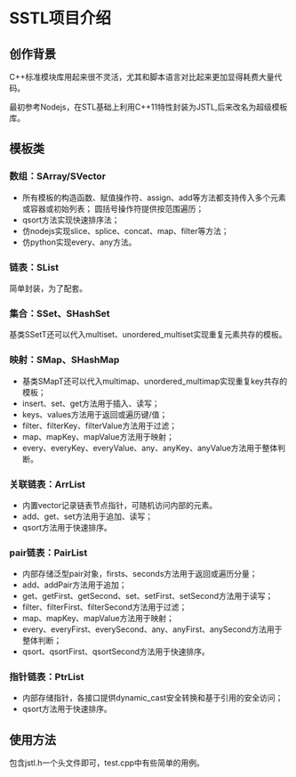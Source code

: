 # **SSTL项目介绍**
## **创作背景**
C++标准模块库用起来很不灵活，尤其和脚本语言对比起来更加显得耗费大量代码。  

最初参考Nodejs，在STL基础上利用C++11特性封装为JSTL,后来改名为超级模板库。

## **模板类**
### 数组：SArray/SVector
* 所有模板的构造函数、赋值操作符、assign、add等方法都支持传入多个元素或容器或初始列表； 
圆括号操作符提供按范围遍历；
* qsort方法实现快速排序法；
* 仿nodejs实现slice、splice、concat、map、filter等方法；
* 仿python实现every、any方法。

### 链表：SList
简单封装，为了配套。

### 集合：SSet、SHashSet
基类SSetT还可以代入multiset、unordered_multiset实现重复元素共存的模板。

### 映射：SMap、SHashMap
* 基类SMapT还可以代入multimap、unordered_multimap实现重复key共存的模板；
* insert、set、get方法用于插入、读写；
* keys、values方法用于返回或遍历键/值；
* filter、filterKey、filterValue方法用于过滤；
* map、mapKey、mapValue方法用于映射；
* every、everyKey、everyValue、any、anyKey、anyValue方法用于整体判断。

### 关联链表：ArrList
* 内置vector记录链表节点指针，可随机访问内部的元素。
* add、get、set方法用于追加、读写；
* qsort方法用于快速排序。

### pair链表：PairList
* 内部存储泛型pair对象，firsts、seconds方法用于返回或遍历分量；
* add、addPair方法用于追加；
* get、getFirst、getSecond、set、setFirst、setSecond方法用于读写；
* filter、filterFirst、filterSecond方法用于过滤；
* map、mapKey、mapValue方法用于映射；
* every、everyFirst、everySecond、any、anyFirst、anySecond方法用于整体判断；
* qsort、qsortFirst、qsortSecond方法用于快速排序。

### 指针链表：PtrList
* 内部存储指针，各接口提供dynamic_cast安全转换和基于引用的安全访问；
* qsort方法用于快速排序。

## 使用方法
包含jstl.h一个头文件即可，test.cpp中有些简单的用例。
